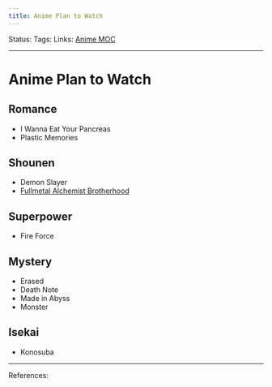 ```yaml
---
title: Anime Plan to Watch
---
```

Status:
Tags:
Links: [Anime MOC](out/anime-moc.md)
___
# Anime Plan to Watch
## Romance
- I Wanna Eat Your Pancreas
- Plastic Memories
## Shounen
- Demon Slayer
- [Fullmetal Alchemist Brotherhood](out/fullmetal-alchemist-brotherhood.md)
## Superpower
- Fire Force
## Mystery
- Erased
- Death Note
- Made in Abyss
- Monster
## Isekai
- Konosuba
___
References: